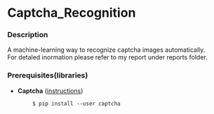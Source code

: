 # Captcha_Recognition


### Description
A machine-learning way to recognize captcha images automatically.  
For detaled inormation please refer to my report under reports folder.

### Prerequisites(libraries)
* **Captcha** ([instructions](https://pypi.org/project/captcha/))  
```shell
        $ pip install --user captcha   
```




